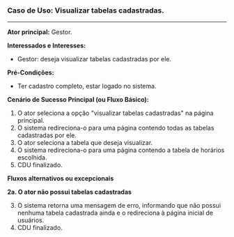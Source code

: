 ### Caso de Uso: Visualizar tabelas cadastradas.
---
**Ator principal:** Gestor.

**Interessados e Interesses:**
- Gestor: deseja visualizar tabelas cadastradas por ele.

**Pré-Condições:**
- Ter cadastro completo, estar logado no sistema.

**Cenário de Sucesso Principal (ou Fluxo Básico):**

1. O ator seleciona a opção "visualizar tabelas cadastradas" na página principal.
2. O sistema redireciona-o para uma página contendo todas as tabelas cadastradas por ele.
3. O ator seleciona a tabela que deseja visualizar.
4. O sistema redireciona-o para uma página contendo a tabela de horários escolhida.
5. CDU finalizado.

**Fluxos alternativos ou excepcionais**

**2a. O ator não possui tabelas cadastradas**

3. O sistema retorna uma mensagem de erro, informando que não possui nenhuma tabela cadastrada ainda e o redireciona à página inicial de usuários.
4. CDU finalizado.
